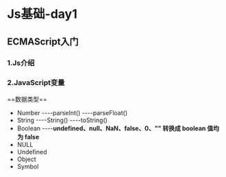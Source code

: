 # Js基础-day1
## ECMAScript入门
### 1.Js介绍
### 2.JavaScript变量
==数据类型==
- Number
----parseInt()
----parseFloat()
- String
----String()
----toString()
- Boolean
----**undefined、null、NaN、false、0、"" 转换成 boolean 值均为 false**
- NULL
- Undefined
- Object
- Symbol